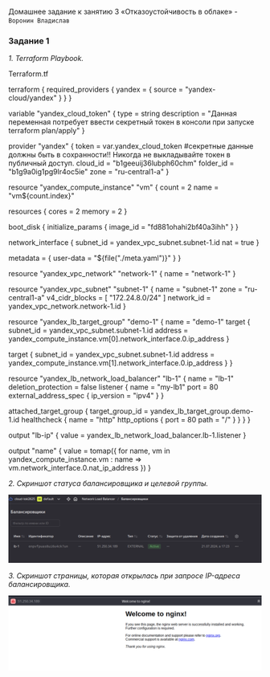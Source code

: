 Домашнее задание к занятию 3 «Отказоустойчивость в облаке» - `Воронин Владислав`

### Задание 1



*1. Terraform Playbook.*

Terraform.tf

terraform {
required_providers {
yandex = {
source = "yandex-cloud/yandex"
}
}
}

variable "yandex_cloud_token" {
type        = string
description = "Данная переменная потребует ввести секретный токен в консоли при запуске terraform plan/apply"
}

provider "yandex" {
token     = var.yandex_cloud_token #секретные данные должны быть в сохранности!! Никогда не выкладывайте токен в публичный доступ.
cloud_id  = "b1geeuij36lubph60chm"
folder_id = "b1g9a0ig1pg9lr4oc5ie"
zone      = "ru-central1-a"
}

resource "yandex_compute_instance" "vm" {
count = 2
name = "vm${count.index}"

resources {
cores  = 2
memory = 2
}

boot_disk {
initialize_params {
image_id = "fd881ohahi2bf40a3ihh"
}
}

network_interface {
subnet_id = yandex_vpc_subnet.subnet-1.id
nat       = true
}

metadata = { user-data = "${file("./meta.yaml")}" }
}

resource "yandex_vpc_network" "network-1" {
name = "network-1"
}

resource "yandex_vpc_subnet" "subnet-1" {
name           = "subnet-1"
zone           = "ru-central1-a"
v4_cidr_blocks = [ "172.24.8.0/24" ]
network_id     = yandex_vpc_network.network-1.id
}

resource "yandex_lb_target_group" "demo-1" {
name = "demo-1"
target {
subnet_id = yandex_vpc_subnet.subnet-1.id
address = yandex_compute_instance.vm[0].network_interface.0.ip_address
}

target {
subnet_id = yandex_vpc_subnet.subnet-1.id
address = yandex_compute_instance.vm[1].network_interface.0.ip_address
}
}

resource "yandex_lb_network_load_balancer" "lb-1" {
name = "lb-1"
deletion_protection = false
listener {
name = "my-lb1"
port = 80
external_address_spec {
ip_version = "ipv4"
}
}

attached_target_group {
target_group_id = yandex_lb_target_group.demo-1.id
healthcheck {
name = "http"
http_options {
port = 80
path = "/"
}
}
}
}

output "lb-ip" {
value = yandex_lb_network_load_balancer.lb-1.listener
}

output "name" {
value = tomap({
for name, vm in yandex_compute_instance.vm : name => vm.network_interface.0.nat_ip_address
})
}


*2. Скриншот статуса балансировщика и целевой группы.*

![1721573410081](images/README/1721573410081.png)


*3. Скриншот страницы, которая открылась при запросе IP-адреса балансировщика.*

![1721573506496](images/README/1721573506496.png)
